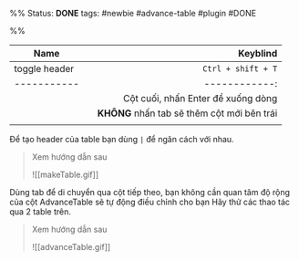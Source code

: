 %%
Status: **DONE**
tags: #newbie #advance-table #plugin #DONE 

%%


| Name          |     |                                    Keyblind |
| ------------- | --- | -------------------------------------------:|
| toggle header |     |                          `Ctrl + shift + T` |
| -----------   |     |                               ------------: |
|               |     |          Cột cuối, nhấn Enter để xuống dòng |
|               |     | **KHÔNG** nhấn tab sẽ thêm cột mới bên trái |
|               |     |                                             |

Để tạo header của table bạn dùng `|` để ngăn cách với nhau.

>Xem hướng dẫn sau
>
>![[makeTable.gif]]

Dùng tab để di chuyển qua cột tiếp theo, bạn không cần quan tâm độ rộng của cột
AdvanceTable sẽ tự động điều chỉnh cho bạn
Hãy thử các thao tác qua 2 table trên.

>Xem  hướng dẫn sau
>
>![[advanceTable.gif]]
